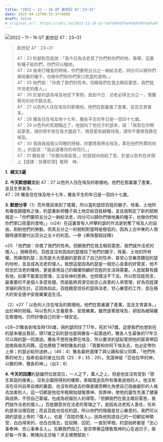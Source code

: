 ```yaml
---
title: "2022 – 11 – 16 QT 創世記 47：23~31"
date: 2025-04-12T00:53:37+0800
draft: false
# original_url: https://cmtc.tw/2022-11-16-qt-%e5%89%b5%e4%b8%96%e8%a8%98-47%ef%bc%9a2331
---
```


![2022 – 11 – 16 QT 創世記 47：23~31](/images/qt.jpg  "2022 – 11 – 16 QT 創世記 47：23~31")

> 創世記 47：23~31
>
> 47：23 約瑟對百姓說：「我今日為法老買了你們和你們的地，看哪，這裏有種子給你們，你們可以種地。  
> 47：24 後來打糧食的時候，你們要把五分之一納給法老，四分可以歸你們做地裏的種子，也做你們和你們家口孩童的食物。」  
> 47：25 他們說：「你救了我們的性命。但願我們在我主眼前蒙恩，我們就作法老的僕人。」  
> 47：26 於是約瑟為埃及地定下常例，直到今日：法老必得五分之一，惟獨祭司的地不歸法老。  
> 47：27 以色列人住在埃及的歌珊地。他們在那裏置了產業，並且生育甚多。  
> 47：28 雅各住在埃及地十七年，雅各平生的年日是一百四十七歲。  
> 47：29 以色列的死期臨近了，他就叫了他兒子約瑟來，說：「我若在你眼前蒙恩，請你把手放在我大腿底下，用慈愛和誠實待我，請你不要將我葬在埃及。  
> 47：30 我與我祖我父同睡的時候，你要將我帶出埃及，葬在他們所葬的地方。」約瑟說：「我必遵著你的命而行。」  
> 47：31 雅各說：「你要向我起誓。」約瑟就向他起了誓，於是以色列在床頭上【或譯：扶著杖頭】敬拜　神。

**1.  經文3遍**

**2. 今天默想經文**創 47：27 以色列人住在埃及的歌珊地。他們在那裏置了產業，並且生育甚多。  
47：28 雅各住在埃及地十七年，雅各平生的年日是一百四十七歲。

**3. 默想分享**（1）荒年應該來到了尾聲，所以當約瑟把百姓的銀子、牲畜、土地所有權收歸國有之後，約瑟重新把種子與土地交給百姓耕種，並且就制定了新的賦稅規定—「你們要把五分之一納給法老，四分可以歸你們做地裏的種子，也做你們和你們家口孩童的食物。」（v24）在這裏曾有人抨擊約瑟的作法是剝奪了埃及人的自由，剝削他們的勞動。但其五分之一的稅制對當時是極低的，因為上古中東的人借錢時通常要付出百分之五十的利息。—參《串珠聖經註釋》

v25 「他們說：你救了我們的性命。但願我們在我主眼前蒙恩，我們就作法老的僕人。」很稀奇的，百姓並沒有因為約瑟搜括了他們的銀子、牲畜、土地的所有權，而痛恨約瑟；反而是大大感謝約瑟救活了自己的性命，甚至心甘樂意聽從約瑟的吩咐，並且成為法老的僕人。我想這是因為約瑟是一個忠心良善的好管家，他不但忠於法老的權柄，更是善用自己的職權照顧好百姓的生活與需要。人民就算有錢有地，如果不能善加管理，又沒有神的恩典，也照樣活不下去。所以對百姓而言，最重要的不是個人多麼有錢，而是能將資源交給忠心良善的人來管理，好為百姓謀求福利與生計。正因為如此，百姓願意信任約瑟與法老，甘心樂意的工作，並在極大的安全感中安居樂業過生活。

（2）v27「 以色列人住在埃及的歌珊地。他們在那裏置了產業，並且生育甚多。」出於神的祝福，叫以色列人生養眾多、安居樂業。雖然是寄居埃及，卻因為被隔離在歌珊地，仍然好像自己的家一樣安定。

v28~31雅各到埃及時130歲，與約瑟同住了17年，死於147歲。這使我們也想到在約瑟未被出賣前，頭17歲之前約瑟也是與雅各一起渡過的，雅各人生最後的17年又可以與約瑟一同渡過。雅各不想死後葬在埃及，所以要求約瑟起誓把他的屍骨帶回迦南與祖先同葬。這也應驗了神對雅各的話：「我要和你同下埃及去，也必定帶你上來；約瑟必給你送終。」（46：4）雅各最終選擇了與父親和祖父同葬，「他們所葬的地方」指希伯侖的麥比拉洞（25：9；35：29）。見證神是「亞伯拉罕的神，以撒的神，雅各的神。」（出3：6）

**4. 今天的回應**約瑟雖然位居高位，一人之下，萬人之上，但是他並沒有受到「原生家庭的傷害」，沒有企圖用得到的權勢，來報復過去所有傷害過他的人。他沒有活在任何自卑自憐的裏面，也沒有把過去的傷害痛苦轉化為使自己扭曲變形的人格去加害別人。這一切都是他從年輕開始就敬畏神、信靠神，使他的靈性充滿了健康與成熟，不但自己蒙福，也成為祝福別人的導管。「但願我們在我主眼前蒙恩，我們就作法老的僕人。」百姓願意伏在法老的管理之下，是因為法老知人善任，任命約瑟來治理百姓；而且百姓也信任約瑟，所以他們的降服是甘心樂意的。我們可以說約瑟是上帝的「僕人」，也是「百姓的僕人」，因為他知道自己的一切都從神領受，白白得來的，也白白捨去，從奴隸、囚犯、一直到宰相，約瑟始終都是「忠心事奉神、忠心事奉主人」。反觀我們自己，是否帶著這樣敬畏神的心在過日子，做好每一件事，無愧向主交帳？求主憐憫幫助！